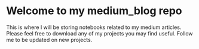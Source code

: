 # Welcome to my medium_blog repo
This is where I will be storing notebooks related to my medium articles. Please feel free to download any of my projects you may find useful. Follow me to be updated on new projects.
